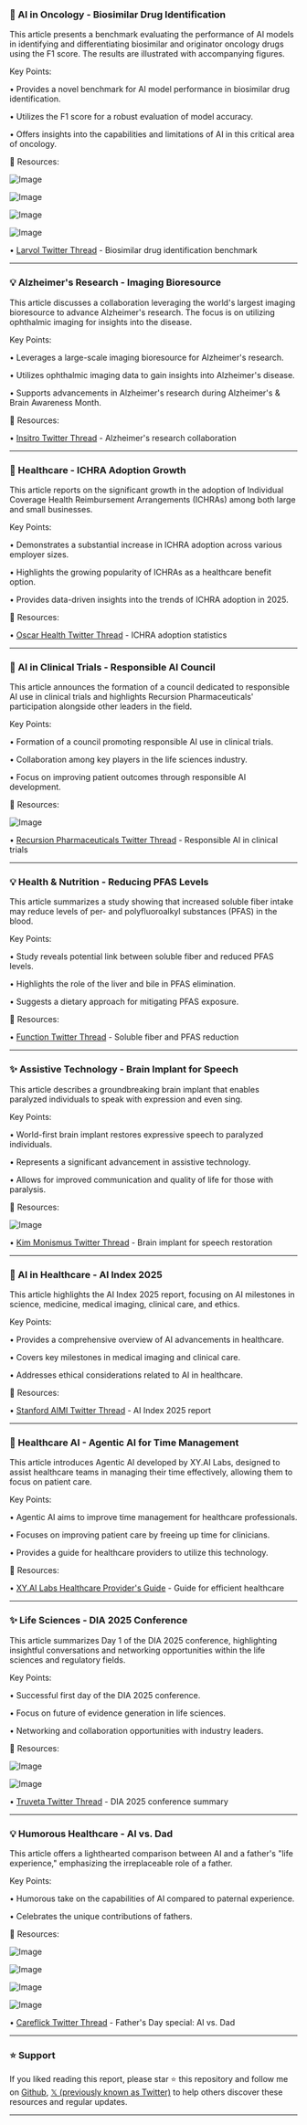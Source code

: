 ### 🤖 AI in Oncology - Biosimilar Drug Identification

This article presents a benchmark evaluating the performance of AI models in identifying and differentiating biosimilar and originator oncology drugs using the F1 score.  The results are illustrated with accompanying figures.

Key Points:

•  Provides a novel benchmark for AI model performance in biosimilar drug identification.


•  Utilizes the F1 score for a robust evaluation of model accuracy.


•  Offers insights into the capabilities and limitations of AI in this critical area of oncology.



🔗 Resources:

![Image](https://pbs.twimg.com/media/GtvnKfNXMAAN9GM?format=png&name=360x360)

![Image](https://pbs.twimg.com/media/GtvnLoTWUAAFiB2?format=png&name=360x360)

![Image](https://pbs.twimg.com/media/GtvnMXqaQAgOOms?format=png&name=360x360)

![Image](https://pbs.twimg.com/media/GtvnVr4X0AAtW7H?format=jpg&name=360x360)

• [Larvol Twitter Thread](https://x.com/Larvol/status/1935395499751682244) -  Biosimilar drug identification benchmark


---

### 💡 Alzheimer's Research - Imaging Bioresource

This article discusses a collaboration leveraging the world's largest imaging bioresource to advance Alzheimer's research. The focus is on utilizing ophthalmic imaging for insights into the disease.

Key Points:

•  Leverages a large-scale imaging bioresource for Alzheimer's research.


•  Utilizes ophthalmic imaging data to gain insights into Alzheimer's disease.


•  Supports advancements in Alzheimer's research during Alzheimer's & Brain Awareness Month.



🔗 Resources:

• [Insitro Twitter Thread](https://x.com/insitro/status/1935395172097110407) - Alzheimer's research collaboration


---

### 🚀 Healthcare - ICHRA Adoption Growth

This article reports on the significant growth in the adoption of Individual Coverage Health Reimbursement Arrangements (ICHRAs) among both large and small businesses.

Key Points:

•  Demonstrates a substantial increase in ICHRA adoption across various employer sizes.


•  Highlights the growing popularity of ICHRAs as a healthcare benefit option.


•  Provides data-driven insights into the trends of ICHRA adoption in 2025.



🔗 Resources:

• [Oscar Health Twitter Thread](https://x.com/OscarHealth/status/1935394982719881577) - ICHRA adoption statistics


---

### 🤖 AI in Clinical Trials - Responsible AI Council

This article announces the formation of a council dedicated to responsible AI use in clinical trials and highlights Recursion Pharmaceuticals' participation alongside other leaders in the field.

Key Points:

•  Formation of a council promoting responsible AI use in clinical trials.


•  Collaboration among key players in the life sciences industry.


•  Focus on improving patient outcomes through responsible AI development.



🔗 Resources:

![Image](https://pbs.twimg.com/media/GtvlwW0WEAAskZR?format=jpg&name=small)

• [Recursion Pharmaceuticals Twitter Thread](https://x.com/RecursionPharma/status/1935393116682432835) - Responsible AI in clinical trials


---

### 💡 Health & Nutrition - Reducing PFAS Levels

This article summarizes a study showing that increased soluble fiber intake may reduce levels of per- and polyfluoroalkyl substances (PFAS) in the blood.

Key Points:

•  Study reveals potential link between soluble fiber and reduced PFAS levels.


•  Highlights the role of the liver and bile in PFAS elimination.


•  Suggests a dietary approach for mitigating PFAS exposure.



🔗 Resources:

• [Function Twitter Thread](https://x.com/function/status/1935025755089748098) - Soluble fiber and PFAS reduction


---

### ✨ Assistive Technology - Brain Implant for Speech

This article describes a groundbreaking brain implant that enables paralyzed individuals to speak with expression and even sing.

Key Points:

•  World-first brain implant restores expressive speech to paralyzed individuals.


•  Represents a significant advancement in assistive technology.


•  Allows for improved communication and quality of life for those with paralysis.



🔗 Resources:

![Image](https://pbs.twimg.com/media/GtjgmhRbMAAZpYZ?format=png&name=small)

• [Kim Monismus Twitter Thread](https://x.com/kimmonismus/status/1934542994658803832) - Brain implant for speech restoration


---

### 🤖 AI in Healthcare - AI Index 2025

This article highlights the AI Index 2025 report, focusing on AI milestones in science, medicine, medical imaging, clinical care, and ethics.

Key Points:

•  Provides a comprehensive overview of AI advancements in healthcare.


•  Covers key milestones in medical imaging and clinical care.


•  Addresses ethical considerations related to AI in healthcare.


🔗 Resources:

• [Stanford AIMI Twitter Thread](https://x.com/StanfordAIMI/status/1934751090584572251) - AI Index 2025 report


---

### 🤖 Healthcare AI - Agentic AI for Time Management

This article introduces Agentic AI developed by XY.AI Labs, designed to assist healthcare teams in managing their time effectively, allowing them to focus on patient care.

Key Points:

•  Agentic AI aims to improve time management for healthcare professionals.


•  Focuses on improving patient care by freeing up time for clinicians.


•  Provides a guide for healthcare providers to utilize this technology.



🔗 Resources:

• [XY.AI Labs Healthcare Provider's Guide](https://guide.xy.ai) - Guide for efficient healthcare


---

### ✨ Life Sciences - DIA 2025 Conference

This article summarizes Day 1 of the DIA 2025 conference, highlighting insightful conversations and networking opportunities within the life sciences and regulatory fields.

Key Points:

•  Successful first day of the DIA 2025 conference.


•  Focus on future of evidence generation in life sciences.


•  Networking and collaboration opportunities with industry leaders.



🔗 Resources:

![Image](https://pbs.twimg.com/media/GtmUCygXkAA9MUW?format=jpg&name=small)

![Image](https://pbs.twimg.com/media/GtmUEBIXgAAU6X0?format=jpg&name=small)

• [Truveta Twitter Thread](https://x.com/truveta/status/1934740332584804822) - DIA 2025 conference summary


---

### 💡  Humorous Healthcare - AI vs. Dad

This article offers a lighthearted comparison between AI and a father's "life experience," emphasizing the irreplaceable role of a father.

Key Points:

•  Humorous take on the capabilities of AI compared to paternal experience.


•  Celebrates the unique contributions of fathers.



🔗 Resources:

![Image](https://pbs.twimg.com/media/GtiME5taIAEA4vW?format=jpg&name=360x360)

![Image](https://pbs.twimg.com/media/GtiME5JXEAAQWxq?format=jpg&name=360x360)

![Image](https://pbs.twimg.com/media/GtiME5NWIAAq07e?format=jpg&name=360x360)

![Image](https://pbs.twimg.com/media/GtiME5KX0AAx2fa?format=jpg&name=360x360)

• [Careflick Twitter Thread](https://x.com/careflick/status/1934450067513233712) - Father's Day special: AI vs. Dad


---

### ⭐️ Support

If you liked reading this report, please star ⭐️ this repository and follow me on [Github](https://github.com/Drix10), [𝕏 (previously known as Twitter)](https://x.com/DRIX_10_) to help others discover these resources and regular updates.

---